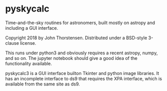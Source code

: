 # pyskycalc
Time-and-the-sky routines for astronomers, built mostly on astropy and including a GUI interface.

Copyright 2018 by John Thorstensen.  Distributed under a BSD-style 3-clause license.

This runs under python3 and obviously requires a recent astropy, numpy, and so on. The jupyter notebook should give a good idea of the functionality available.

pyskycalc3 is a GUI interface builton Tkinter and python image libraries.  It has an incomplete interface to ds9 that requires the XPA interface, which is available from the same site as ds9.  
